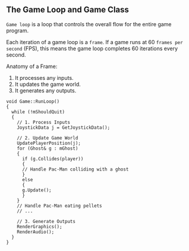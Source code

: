 

## The Game Loop and Game Class

`Game loop` is a loop that controls the
overall flow for the entire game program.


Each iteration of a game loop is a `frame`. 
If a game runs at 60 `frames per second` (FPS),  this
means the game loop completes 60 iterations every second.

Anatomy of a Frame:
1. It processes any inputs.
2. It updates the game world.
3. It generates any outputs.
```
void Game::RunLoop()
{
  while (!mShouldQuit)
  {
    // 1. Process Inputs
    JoystickData j = GetJoystickData();

    // 2. Update Game World
    UpdatePlayerPosition(j);
    for (Ghost& g : mGhost)
    {
      if (g.Collides(player))
      {
      // Handle Pac-Man colliding with a ghost
      }
      else
      {
      g.Update();
      }
    }
    // Handle Pac-Man eating pellets
    // ...
    
    // 3. Generate Outputs
    RenderGraphics();
    RenderAudio();
  }
}
```